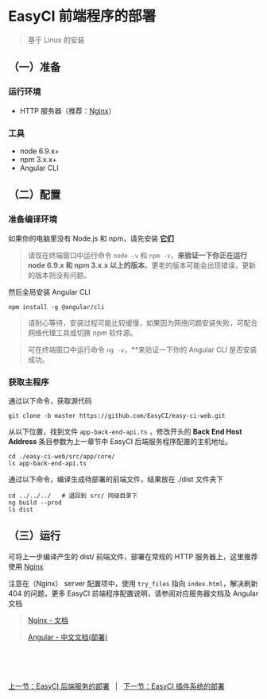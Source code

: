# EasyCI 前端程序的部署

> 基于 Linux 的安装

## （一）准备

### 运行环境

- HTTP 服务器（推荐：[Nginx](https://nginx.org/)）

### 工具

- node 6.9.x+
- npm 3.x.x+
- Angular CLI

## （二）配置

### 准备编译环境

如果你的电脑里没有 Node.js 和 npm，请先安装 **[它们](https://nodejs.org/en/download/)**

> 请现在终端窗口中运行命令 `node -v` 和 `npm -v`，**来验证一下你正在运行 node 6.9.x 和 npm 3.x.x 以上的版本**。更老的版本可能会出现错误，更新的版本则没有问题。

然后全局安装 Angular CLI

```
npm install -g @angular/cli
```

> 请耐心等待，安装过程可能比较缓慢，如果因为网络问题安装失败，可配合网络代理工具或切换 npm 软件源。

> 可在终端窗口中运行命令 `ng -v`，**来验证一下你的 Angular CLI 是否安装成功。

### 获取主程序

通过以下命令，获取源代码

```
git clone -b master https://github.com/EasyCI/easy-ci-web.git
```

从以下位置，找到文件 `app-back-end-api.ts` ，修改开头的 **Back End Host Address** 条目参数为上一章节中 EasyCI 后端服务程序配置的主机地址。

```
cd ./easy-ci-web/src/app/core/
ls app-back-end-api.ts
```

通过以下命令，编译生成待部署的前端文件，结果放在 ./dist 文件夹下

```
cd ../../../   # 退回到 src/ 同级目录下
ng build --prod
ls dist
```

## （三）运行

可将上一步编译产生的 dist/ 前端文件，部署在常规的 HTTP 服务器上，这里推荐使用 [Nginx](https://nginx.org/)

注意在（Nginx） server 配置项中，使用 `try_files` 指向 `index.html`，解决刷新 404 的问题，更多 EasyCI 前端程序配置说明，请参阅对应服务器文档及 Angular 文档

> [Nginx - 文档](https://nginx.org/en/docs/)

> [Angular - 中文文档(部署)](https://www.angular.cn/guide/deployment)



<br/><br/><br/>

<div id="bom">
    <a href="./install_back_end.md">上一节：EasyCI 后端服务的部署</a>
    &nbsp;&nbsp;|&nbsp;&nbsp;
    <a href="./install_plugin.md">下一节：EasyCI 插件系统的部署</a>
</div>

<link rel="stylesheet" rev="stylesheet" href="./assets/css/easy-ci.css" type="text/css"/>